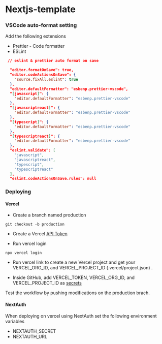 # Nextjs-template

### VSCode auto-format setting

Add the following extensions

-   Prettier - Code formatter
-   ESLint

```json
 // eslint & prettier auto format on save

  "editor.formatOnSave": true,
  "editor.codeActionsOnSave": {
    "source.fixAll.eslint": true
  },
  "editor.defaultFormatter": "esbenp.prettier-vscode",
  "[javascript]": {
    "editor.defaultFormatter": "esbenp.prettier-vscode"
  },
  "[javascriptreact]": {
    "editor.defaultFormatter": "esbenp.prettier-vscode"
  },
  "[typescript]": {
    "editor.defaultFormatter": "esbenp.prettier-vscode"
  },
  "[typescriptreact]": {
    "editor.defaultFormatter": "esbenp.prettier-vscode"
  },
  "eslint.validate": [
    "javascript",
    "javascriptreact",
    "typescript",
    "typescriptreact"
  ],
  "eslint.codeActionsOnSave.rules": null
```

### Deploying

#### Vercel

-   Create a branch named production

```
git checkout -b production
```

-   Create a Vercel [API Token](https://vercel.com/guides/how-do-i-use-a-vercel-api-access-token)

-   Run vercel login

```
npx vercel login
```

-   Run vercel link to create a new Vercel project and get your VERCEL_ORG_ID, and VERCEL_PROJECT_ID (.vercel/project.json) .

-   Inside GitHub, add VERCEL_TOKEN, VERCEL_ORG_ID, and VERCEL_PROJECT_ID as [secrets]("https://docs.github.com/en/actions/security-guides/using-secrets-in-github-actions")

Test the workflow by pushing modifications on the production brach.

#### NextAuth

When deploying on vercel using NextAuth set the following environment variables

-   NEXTAUTH_SECRET
-   NEXTAUTH_URL
